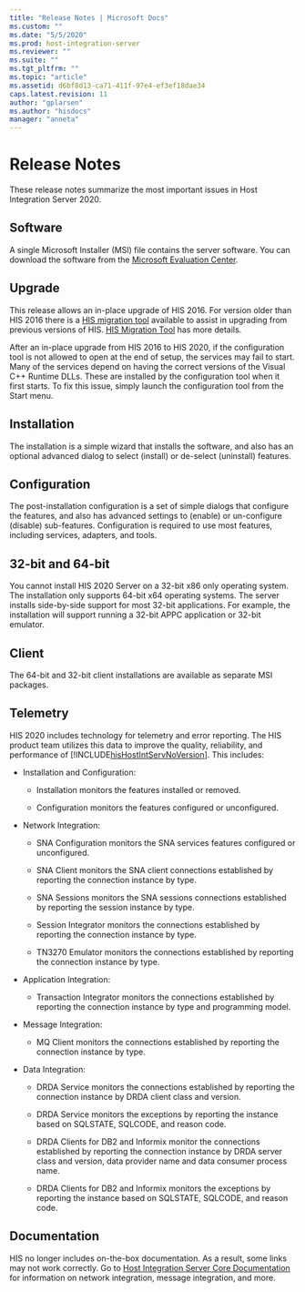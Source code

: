 ```yaml
---
title: "Release Notes | Microsoft Docs"
ms.custom: ""
ms.date: "5/5/2020"
ms.prod: host-integration-server
ms.reviewer: ""
ms.suite: ""
ms.tgt_pltfrm: ""
ms.topic: "article"
ms.assetid: d6bf8d13-ca71-411f-97e4-ef3ef18dae34
caps.latest.revision: 11
author: "gplarsen"
ms.author: "hisdocs"
manager: "anneta"
---
```

# Release Notes
These release notes summarize the most important issues in Host Integration Server 2020.  
  
## Software  
 A single Microsoft Installer (MSI) file contains the server software. You can download the software from the [Microsoft Evaluation Center](https://www.microsoft.com/evalcenter/evaluate-host-integration-server-2020).  
  
## Upgrade  
 This release allows an in-place upgrade of HIS 2016.  For version older than HIS 2016 there is a [HIS migration tool](https://www.microsoft.com/download/details.aspx?id=54950) available to assist in upgrading from previous versions of HIS. [HIS Migration Tool](../install-and-config-guides/his-migration-tool-2020.md) has more details.

 After an in-place upgrade from HIS 2016 to HIS 2020, if the configuration tool is not allowed to open at the end of setup, the services may fail to start.   Many of the services depend on having the correct versions of the Visual C++ Runtime DLLs.  These are installed by the configuration tool when it first starts.  To fix this issue, simply launch the configuration tool from the Start menu.
  
## Installation  
 The installation is a simple wizard that installs the software, and also has an optional advanced dialog to select (install) or de-select (uninstall) features.  
  
## Configuration  
 The post-installation configuration is a set of simple dialogs that configure the features, and also has advanced settings to (enable) or un-configure (disable) sub-features.  Configuration is required to use most features, including services, adapters, and tools.  
  
## 32-bit and 64-bit  
 You cannot install HIS 2020 Server on a 32-bit x86 only operating system. The installation only supports 64-bit x64 operating systems. The server installs side-by-side support for most 32-bit applications. For example, the installation will support running a 32-bit APPC application or 32-bit emulator.   
  
## Client  
 The 64-bit and 32-bit client installations are available as separate MSI packages.  
  
## Telemetry  
 HIS 2020 includes technology for telemetry and error reporting. The HIS product team utilizes this data to improve the quality, reliability, and performance of [!INCLUDE[hisHostIntServNoVersion](../includes/hishostintservnoversion-md.md)].  This includes:  
  
-   Installation and Configuration:  
  
    -   Installation monitors the features installed or removed.  
  
    -   Configuration monitors the features configured or unconfigured.  
  
-   Network Integration:  
  
    -   SNA Configuration monitors the SNA services features configured or unconfigured.
    
    -   SNA Client monitors the SNA client connections established by reporting the connection instance by type.

    -   SNA Sessions monitors the SNA sessions connections established by reporting the session instance by type.

    -   Session Integrator monitors the connections established by reporting the connection instance by type.
    
    -   TN3270 Emulator monitors the connections established by reporting the connection instance by type.  
  
-   Application Integration:  
  
    -   Transaction Integrator monitors the connections established by reporting the connection instance by type and programming model.  
  
-   Message Integration:  
  
    -   MQ Client monitors the connections established by reporting the connection instance by type.  
  
-   Data Integration:  
  
    -   DRDA Service monitors the connections established by reporting the connection instance by DRDA client class and version.  
  
    -   DRDA Service monitors the exceptions by reporting the instance based on SQLSTATE, SQLCODE, and reason code.    
    -   DRDA Clients for DB2 and Informix monitor the connections established by reporting the connection instance by DRDA server class and version, data provider name and data consumer process name.  
  
    -   DRDA Clients for DB2 and Informix monitors the exceptions by reporting the instance based on SQLSTATE, SQLCODE, and reason code.  
  
## Documentation  
 HIS no longer includes on-the-box documentation. As a result, some links may not work correctly. Go to [Host Integration Server Core Documentation](../core/host-integration-server-core-documentation.md) for information on network integration, message integration, and more.
